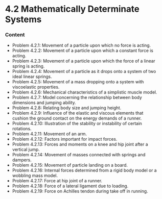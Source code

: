 # 4.2 Mathematically Determinate Systems

### Content

* Problem 4.2.1: Movement of a particle upon which no force is acting.
* Problem 4.2.2: Movement of a particle upon which a constant force is acting.
* Problem 4.2.3: Movement of a particle upon which the force of a linear spring is acting.
* Problem 4.2.4: Movement of a particle as it drops onto a system of two ideal linear springs.
* Problem 4.2.5: Movement of a mass dropping onto a system with viscoelastic properties.
* Problem 4.2.6: Mechanical characteristics of a simplistic muscle model.
* Problem 4.2.7: Model concerning the relationship between body dimensions and jumping ability.
* Problem 4.2.8: Relating body size and jumping height.
* Problem 4.2.9: Influence of the elastic and viscous elements that cushion the ground contact on the energy demands of a runner.
* Problem 4.2.10: Illustration of the stability or instability of certain rotations.
* Problem 4.2.11: Movement of an arm.
* Problem 4.2.12: Factors important for impact forces.
* Problem 4.2.13: Forces and moments on a knee and hip joint after a vertical jump.
* Problem 4.2.14: Movement of masses connected with springs and dampers.
* Problem 4.2.15: Movement of particle landing on a board.
* Problem 4.2.16: Internal forces determined from a rigid body model or a wobbling mass model.
* Problem 4.2.17: Force at hip joint of a runner.
* Problem 4.2.18: Force of a lateral ligament due to loading.
* Problem 4.2.19: Force on Achilles tendon during take off in running.
